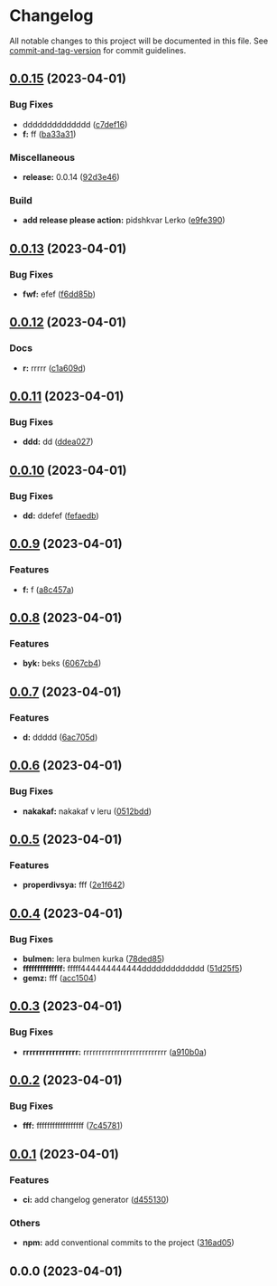 # Changelog

All notable changes to this project will be documented in this file. See [commit-and-tag-version](https://github.com/absolute-version/commit-and-tag-version) for commit guidelines.

## [0.0.15](https://github.com/waveofdandelion/gpack/compare/v0.0.14...v0.0.15) (2023-04-01)


### Bug Fixes

* dddddddddddddd ([c7def16](https://github.com/waveofdandelion/gpack/commit/c7def1651b7a771987e171317015a7adfcbe53c0))
* **f:** ff ([ba33a31](https://github.com/waveofdandelion/gpack/commit/ba33a31944670a97f9bef12ef9546f4c052e36ca))


### Miscellaneous

* **release:** 0.0.14 ([92d3e46](https://github.com/waveofdandelion/gpack/commit/92d3e4618e574dc8a65005279bf02acd7e881046))


### Build

* **add release please action:** pidshkvar Lerko ([e9fe390](https://github.com/waveofdandelion/gpack/commit/e9fe390599c028da5e409359c135b34fc6bc03af))

## [0.0.13](https://github.com/waveofdandelion/gpack/compare/v0.0.12...v0.0.13) (2023-04-01)


### Bug Fixes

* **fwf:** efef ([f6dd85b](https://github.com/waveofdandelion/gpack/commit/f6dd85b616c723271bbf4aa7f5e12ffb6370bdb9))

## [0.0.12](https://github.com/waveofdandelion/gpack/compare/v0.0.11...v0.0.12) (2023-04-01)


### Docs

* **r:** rrrrr ([c1a609d](https://github.com/waveofdandelion/gpack/commit/c1a609d053a589ed69ce8916be74e72ee12fb55c))

## [0.0.11](https://github.com/waveofdandelion/gpack/compare/v0.0.10...v0.0.11) (2023-04-01)


### Bug Fixes

* **ddd:** dd ([ddea027](https://github.com/waveofdandelion/gpack/commit/ddea0275bbe5e389bffc5a04f6605c08ed8304df))

## [0.0.10](https://github.com/waveofdandelion/gpack/compare/v0.0.9...v0.0.10) (2023-04-01)


### Bug Fixes

* **dd:** ddefef ([fefaedb](https://github.com/waveofdandelion/gpack/commit/fefaedb73c5f444e897fb99fc7b6906c487e2c92))

## [0.0.9](https://github.com/waveofdandelion/gpack/compare/v0.0.8...v0.0.9) (2023-04-01)


### Features

* **f:** f ([a8c457a](https://github.com/waveofdandelion/gpack/commit/a8c457a1063dfd57b3d390d0986502bc42351a78))

## [0.0.8](https://github.com/waveofdandelion/gpack/compare/v0.0.7...v0.0.8) (2023-04-01)


### Features

* **byk:** beks ([6067cb4](https://github.com/waveofdandelion/gpack/commit/6067cb4e54b4bf7f30cfa29affd9498bfd0a4db0))

## [0.0.7](https://github.com/waveofdandelion/gpack/compare/v0.0.6...v0.0.7) (2023-04-01)


### Features

* **d:** ddddd ([6ac705d](https://github.com/waveofdandelion/gpack/commit/6ac705d66f3c03da0ecd8b75c64f8a22c0d81f22))

## [0.0.6](https://github.com/waveofdandelion/gpack/compare/v0.0.5...v0.0.6) (2023-04-01)


### Bug Fixes

* **nakakaf:** nakakaf v leru ([0512bdd](https://github.com/waveofdandelion/gpack/commit/0512bdd237db6b2597cee14d382bada8f80a92be))

## [0.0.5](https://github.com/waveofdandelion/gpack/compare/v0.0.4...v0.0.5) (2023-04-01)


### Features

* **properdivsya:** fff ([2e1f642](https://github.com/waveofdandelion/gpack/commit/2e1f64292ef93a54cfe6a2873178dc9737f9ae74))

## [0.0.4](https://github.com/waveofdandelion/gpack/compare/v0.0.3...v0.0.4) (2023-04-01)


### Bug Fixes

* **bulmen:** lera bulmen kurka ([78ded85](https://github.com/waveofdandelion/gpack/commit/78ded8514af76c7d0cbe8eb055ee715f33d1955d))
* **ffffffffffffff:** fffff444444444444ddddddddddddd ([51d25f5](https://github.com/waveofdandelion/gpack/commit/51d25f597934da9d6ec6856189f34c6e5b6670c5))
* **gemz:** fff ([acc1504](https://github.com/waveofdandelion/gpack/commit/acc1504444b7f237e32b79e87eaeb0cad5bc2984))

## [0.0.3](https://github.com/waveofdandelion/gpack/compare/v0.0.2...v0.0.3) (2023-04-01)


### Bug Fixes

* **rrrrrrrrrrrrrrrrr:** rrrrrrrrrrrrrrrrrrrrrrrrrrr ([a910b0a](https://github.com/waveofdandelion/gpack/commit/a910b0aa48e73220dc99e8956c005454713697d6))

## [0.0.2](https://github.com/waveofdandelion/gpack/compare/v0.0.1...v0.0.2) (2023-04-01)


### Bug Fixes

* **fff:** ffffffffffffffffff ([7c45781](https://github.com/waveofdandelion/gpack/commit/7c45781896f0fc762e157a2d187ee478c716a70a))

## [0.0.1](https://github.com/waveofdandelion/gpack/compare/v0.0.0...v0.0.1) (2023-04-01)


### Features

* **ci:** add changelog generator ([d455130](https://github.com/waveofdandelion/gpack/commit/d45513050f6e737550f78c59ef5437fb65a7e880))


### Others

* **npm:** add conventional commits to the project ([316ad05](https://github.com/waveofdandelion/gpack/commit/316ad054d1d8a95492a0fa9ef4346b44c6568af1))

## 0.0.0 (2023-04-01)
